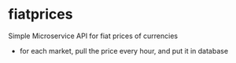 # fiatprices
Simple Microservice API for fiat prices of currencies

- for each market, pull the price every hour, and put it in database
